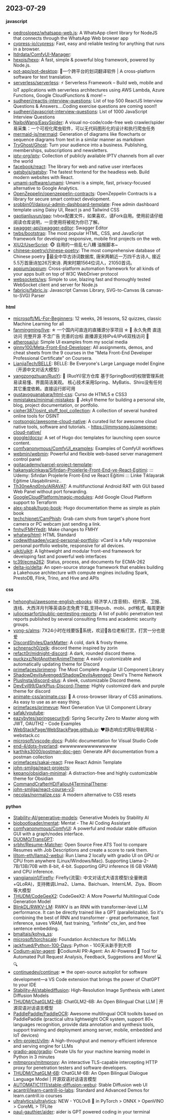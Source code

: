 ## 2023-07-29

#### javascript
* [pedroslopez/whatsapp-web.js](https://github.com/pedroslopez/whatsapp-web.js): A WhatsApp client library for NodeJS that connects through the WhatsApp Web browser app
* [cypress-io/cypress](https://github.com/cypress-io/cypress): Fast, easy and reliable testing for anything that runs in a browser.
* [ltdrdata/ComfyUI-Manager](https://github.com/ltdrdata/ComfyUI-Manager): 
* [hexojs/hexo](https://github.com/hexojs/hexo): A fast, simple & powerful blog framework, powered by Node.js.
* [pot-app/pot-desktop](https://github.com/pot-app/pot-desktop): 🌈一个跨平台的划词翻译软件 | A cross-platform software for text translation.
* [serverless/serverless](https://github.com/serverless/serverless): ⚡ Serverless Framework – Build web, mobile and IoT applications with serverless architectures using AWS Lambda, Azure Functions, Google CloudFunctions & more! –
* [sudheerj/reactjs-interview-questions](https://github.com/sudheerj/reactjs-interview-questions): List of top 500 ReactJS Interview Questions & Answers....Coding exercise questions are coming soon!!
* [sudheerj/javascript-interview-questions](https://github.com/sudheerj/javascript-interview-questions): List of 1000 JavaScript Interview Questions
* [NaiboWang/EasySpider](https://github.com/NaiboWang/EasySpider): A visual no-code/code-free web crawler/spider易采集：一个可视化爬虫软件，可以无代码图形化的设计和执行爬虫任务
* [mermaid-js/mermaid](https://github.com/mermaid-js/mermaid): Generation of diagrams like flowcharts or sequence diagrams from text in a similar manner as markdown
* [TryGhost/Ghost](https://github.com/TryGhost/Ghost): Turn your audience into a business. Publishing, memberships, subscriptions and newsletters.
* [iptv-org/iptv](https://github.com/iptv-org/iptv): Collection of publicly available IPTV channels from all over the world
* [facebook/react](https://github.com/facebook/react): The library for web and native user interfaces
* [gatsbyjs/gatsby](https://github.com/gatsbyjs/gatsby): The fastest frontend for the headless web. Build modern websites with React.
* [umami-software/umami](https://github.com/umami-software/umami): Umami is a simple, fast, privacy-focused alternative to Google Analytics.
* [OpenZeppelin/openzeppelin-contracts](https://github.com/OpenZeppelin/openzeppelin-contracts): OpenZeppelin Contracts is a library for secure smart contract development.
* [srobbin01/daisyui-admin-dashboard-template](https://github.com/srobbin01/daisyui-admin-dashboard-template): Free admin dashboard template using Daisy UI, React js and Tailwind CSS
* [gaotianliuyun/gao](https://github.com/gaotianliuyun/gao): tvbox配置文件，如果喜欢，请Fork自用。使用前请仔细阅读仓库说明，一旦使用将被视为你已了解。
* [swagger-api/swagger-editor](https://github.com/swagger-api/swagger-editor): Swagger Editor
* [twbs/bootstrap](https://github.com/twbs/bootstrap): The most popular HTML, CSS, and JavaScript framework for developing responsive, mobile first projects on the web.
* [XIU2/UserScript](https://github.com/XIU2/UserScript): 🐵 自用的一些乱七八糟 油猴脚本~
* [chinese-poetry/chinese-poetry](https://github.com/chinese-poetry/chinese-poetry): The most comprehensive database of Chinese poetry 🧶最全中华古诗词数据库, 唐宋两朝近一万四千古诗人, 接近5.5万首唐诗加26万宋诗. 两宋时期1564位词人，21050首词。
* [appium/appium](https://github.com/appium/appium): Cross-platform automation framework for all kinds of your apps built on top of W3C WebDriver protocol
* [websockets/ws](https://github.com/websockets/ws): Simple to use, blazing fast and thoroughly tested WebSocket client and server for Node.js
* [fabricjs/fabric.js](https://github.com/fabricjs/fabric.js): Javascript Canvas Library, SVG-to-Canvas (& canvas-to-SVG) Parser

#### html
* [microsoft/ML-For-Beginners](https://github.com/microsoft/ML-For-Beginners): 12 weeks, 26 lessons, 52 quizzes, classic Machine Learning for all
* [fanmingming/live](https://github.com/fanmingming/live): ✯ 一个国内可直连的直播源分享项目 ✯ 🔕 永久免费 直连访问 完整开源 不含广告 完善的台标 直播源支持IPv4/IPv6双栈访问 🔕
* [atherosai/ui](https://github.com/atherosai/ui): Simple UI examples from my social media
* [ginny100/Meta-Front-End-Developer](https://github.com/ginny100/Meta-Front-End-Developer): All assignments, demos, and cheat sheets from the 9 courses in the "Meta Front-End Developer Professional Certificate" on Coursera.
* [LianjiaTech/BELLE](https://github.com/LianjiaTech/BELLE): BELLE: Be Everyone's Large Language model Engine（开源中文对话大模型）
* [yangzongzhuan/RuoYi](https://github.com/yangzongzhuan/RuoYi): 🎉 (RuoYi)官方仓库 基于SpringBoot的权限管理系统 易读易懂、界面简洁美观。 核心技术采用Spring、MyBatis、Shiro没有任何其它重度依赖。直接运行即可用
* [gustavoguanabara/html-css](https://github.com/gustavoguanabara/html-css): Curso de HTML5 e CSS3
* [mmistakes/minimal-mistakes](https://github.com/mmistakes/minimal-mistakes): 📐 Jekyll theme for building a personal site, blog, project documentation, or portfolio.
* [cipher387/osint_stuff_tool_collection](https://github.com/cipher387/osint_stuff_tool_collection): A collection of several hundred online tools for OSINT
* [rootsongjc/awesome-cloud-native](https://github.com/rootsongjc/awesome-cloud-native): A curated list for awesome cloud native tools, software and tutorials. - https://jimmysong.io/awesome-cloud-native/
* [google/docsy](https://github.com/google/docsy): A set of Hugo doc templates for launching open source content.
* [comfyanonymous/ComfyUI_examples](https://github.com/comfyanonymous/ComfyUI_examples): Examples of ComfyUI workflows
* [webmin/webmin](https://github.com/webmin/webmin): Powerful and flexible web-based server management control panel
* [goitacademy/parcel-project-template](https://github.com/goitacademy/parcel-project-template): 
* [hakanyalcinkaya/Sifirdan-Projelerle-Front-End-ve-React-Egitimi](https://github.com/hakanyalcinkaya/Sifirdan-Projelerle-Front-End-ve-React-Egitimi): ::: Udemy: Sıfırdan Projelerle Front-End ve React Eğitimi ::: Linke Tıklayarak Eğitime Ulaşabilirsiniz..
* [Th30neAnd0nly/AIRAVAT](https://github.com/Th30neAnd0nly/AIRAVAT): A multifunctional Android RAT with GUI based Web Panel without port forwarding.
* [GoogleCloudPlatform/magic-modules](https://github.com/GoogleCloudPlatform/magic-modules): Add Google Cloud Platform support to Terraform
* [alex-shpak/hugo-book](https://github.com/alex-shpak/hugo-book): Hugo documentation theme as simple as plain book
* [techchipnet/CamPhish](https://github.com/techchipnet/CamPhish): Grab cam shots from target's phone front camera or PC webcam just sending a link.
* [fmhy/FMHYedit](https://github.com/fmhy/FMHYedit): Make changes to FMHY
* [whatwg/html](https://github.com/whatwg/html): HTML Standard
* [codewithsadee/vcard-personal-portfolio](https://github.com/codewithsadee/vcard-personal-portfolio): vCard is a fully responsive personal portfolio website, responsive for all devices.
* [uikit/uikit](https://github.com/uikit/uikit): A lightweight and modular front-end framework for developing fast and powerful web interfaces
* [tc39/ecma262](https://github.com/tc39/ecma262): Status, process, and documents for ECMA-262
* [delta-io/delta](https://github.com/delta-io/delta): An open-source storage framework that enables building a Lakehouse architecture with compute engines including Spark, PrestoDB, Flink, Trino, and Hive and APIs

#### css
* [hehonghui/awesome-english-ebooks](https://github.com/hehonghui/awesome-english-ebooks): 经济学人(含音频)、纽约客、卫报、连线、大西洋月刊等英语杂志免费下载,支持epub、mobi、pdf格式, 每周更新
* [juliocesarfort/public-pentesting-reports](https://github.com/juliocesarfort/public-pentesting-reports): A list of public penetration test reports published by several consulting firms and academic security groups.
* [yong-s/alms](https://github.com/yong-s/alms): 7X24小时在线要饭🍚系统，欢迎👏各位老板打赏，打赏一分也是爱
* [DiscordStyles/DarkMatter](https://github.com/DiscordStyles/DarkMatter): A cold, dark & frosty theme.
* [schnensch0/zelk](https://github.com/schnensch0/zelk): discord theme inspired by zorin
* [refact0r/midnight-discord](https://github.com/refact0r/midnight-discord): A dark, rounded discord theme.
* [puckzxz/NotAnotherAnimeTheme](https://github.com/puckzxz/NotAnotherAnimeTheme): A easily customizable and automatically updating theme for Discord
* [primefaces/primeng](https://github.com/primefaces/primeng): The Most Complete Angular UI Component Library
* [ShadowDevilsAvenged/ShadowDevilsAvenged](https://github.com/ShadowDevilsAvenged/ShadowDevilsAvenged): Devil's Theme Network
* [PlusInsta/discord-plus](https://github.com/PlusInsta/discord-plus): A sleek, customizable Discord theme.
* [DevEvil99/DarkPlus-Discord-Theme](https://github.com/DevEvil99/DarkPlus-Discord-Theme): Highly customized dark and purple theme for discord
* [animate-css/animate.css](https://github.com/animate-css/animate.css): 🍿 A cross-browser library of CSS animations. As easy to use as an easy thing.
* [primefaces/primevue](https://github.com/primefaces/primevue): Next Generation Vue UI Component Library
* [safak/youtube](https://github.com/safak/youtube): 
* [eazybytes/springsecurity6](https://github.com/eazybytes/springsecurity6): Spring Security Zero to Master along with JWT, OAUTH2 - Code Examples
* [WebStackPage/WebStackPage.github.io](https://github.com/WebStackPage/WebStackPage.github.io): ❤️静态响应式网址导航网站 - webstack.cc
* [microsoft/vscode-docs](https://github.com/microsoft/vscode-docs): Public documentation for Visual Studio Code
* [end-4/dots-hyprland](https://github.com/end-4/dots-hyprland): ewwwwwwwwwwwwwww
* [karthiks3000/postman-doc-gen](https://github.com/karthiks3000/postman-doc-gen): Generate API documentation from a postman collection
* [primefaces/sakai-react](https://github.com/primefaces/sakai-react): Free React Admin Template
* [john-smilga/react-projects](https://github.com/john-smilga/react-projects): 
* [kepano/obsidian-minimal](https://github.com/kepano/obsidian-minimal): A distraction-free and highly customizable theme for Obsidian
* [CommandCrafterHD/Fallout4TerminalTheme](https://github.com/CommandCrafterHD/Fallout4TerminalTheme): 
* [john-smilga/react-course-v3](https://github.com/john-smilga/react-course-v3): 
* [necolas/normalize.css](https://github.com/necolas/normalize.css): A modern alternative to CSS resets

#### python
* [Stability-AI/generative-models](https://github.com/Stability-AI/generative-models): Generative Models by Stability AI
* [biobootloader/mentat](https://github.com/biobootloader/mentat): Mentat - The AI Coding Assistant
* [comfyanonymous/ComfyUI](https://github.com/comfyanonymous/ComfyUI): A powerful and modular stable diffusion GUI with a graph/nodes interface.
* [DUOMO/TransGPT](https://github.com/DUOMO/TransGPT): 
* [srbhr/Resume-Matcher](https://github.com/srbhr/Resume-Matcher): Open Source Free ATS Tool to compare Resumes with Job Descriptions and create a score to rank them.
* [liltom-eth/llama2-webui](https://github.com/liltom-eth/llama2-webui): Run Llama 2 locally with gradio UI on GPU or CPU from anywhere (Linux/Windows/Mac). Supporting Llama-2-7B/13B/70B with 8-bit, 4-bit. Supporting GPU inference (6 GB VRAM) and CPU inference.
* [yangjianxin1/Firefly](https://github.com/yangjianxin1/Firefly): Firefly(流萤): 中文对话式大语言模型(全量微调+QLoRA)，支持微调Llma2、Llama、Baichuan、InternLM、Ziya、Bloom等大模型
* [THUDM/CodeGeeX2](https://github.com/THUDM/CodeGeeX2): CodeGeeX2: A More Powerful Multilingual Code Generation Model
* [BlinkDL/RWKV-LM](https://github.com/BlinkDL/RWKV-LM): RWKV is an RNN with transformer-level LLM performance. It can be directly trained like a GPT (parallelizable). So it's combining the best of RNN and transformer - great performance, fast inference, saves VRAM, fast training, "infinite" ctx_len, and free sentence embedding.
* [bmaltais/kohya_ss](https://github.com/bmaltais/kohya_ss): 
* [microsoft/torchscale](https://github.com/microsoft/torchscale): Foundation Architecture for (M)LLMs
* [jackfrued/Python-100-Days](https://github.com/jackfrued/Python-100-Days): Python - 100天从新手到大师
* [Codium-ai/pr-agent](https://github.com/Codium-ai/pr-agent): 🚀CodiumAI PR-Agent: An AI-Powered 🤖 Tool for Automated Pull Request Analysis, Feedback, Suggestions and More! 💻🔍
* [continuedev/continue](https://github.com/continuedev/continue): ⏩ the open-source autopilot for software development—a VS Code extension that brings the power of ChatGPT to your IDE
* [Stability-AI/stablediffusion](https://github.com/Stability-AI/stablediffusion): High-Resolution Image Synthesis with Latent Diffusion Models
* [THUDM/ChatGLM2-6B](https://github.com/THUDM/ChatGLM2-6B): ChatGLM2-6B: An Open Bilingual Chat LLM | 开源双语对话语言模型
* [PaddlePaddle/PaddleOCR](https://github.com/PaddlePaddle/PaddleOCR): Awesome multilingual OCR toolkits based on PaddlePaddle (practical ultra lightweight OCR system, support 80+ languages recognition, provide data annotation and synthesis tools, support training and deployment among server, mobile, embedded and IoT devices)
* [vllm-project/vllm](https://github.com/vllm-project/vllm): A high-throughput and memory-efficient inference and serving engine for LLMs
* [gradio-app/gradio](https://github.com/gradio-app/gradio): Create UIs for your machine learning model in Python in 3 minutes
* [mitmproxy/mitmproxy](https://github.com/mitmproxy/mitmproxy): An interactive TLS-capable intercepting HTTP proxy for penetration testers and software developers.
* [THUDM/ChatGLM-6B](https://github.com/THUDM/ChatGLM-6B): ChatGLM-6B: An Open Bilingual Dialogue Language Model | 开源双语对话语言模型
* [AUTOMATIC1111/stable-diffusion-webui](https://github.com/AUTOMATIC1111/stable-diffusion-webui): Stable Diffusion web UI
* [acantril/learn-cantrill-io-labs](https://github.com/acantril/learn-cantrill-io-labs): Standard and Advanced Demos for learn.cantrill.io courses
* [ultralytics/ultralytics](https://github.com/ultralytics/ultralytics): NEW - YOLOv8 🚀 in PyTorch > ONNX > OpenVINO > CoreML > TFLite
* [paul-gauthier/aider](https://github.com/paul-gauthier/aider): aider is GPT powered coding in your terminal
